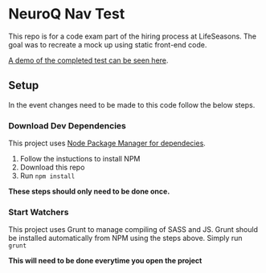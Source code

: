 # NeuroQ Nav Test
This repo is for a code exam part of the hiring process at LifeSeasons. The goal was to recreate a mock up using static front-end code.

[A demo of the completed test can be seen here](https://andrewremery.com/neuroq-nav-test/index.html).

## Setup
In the event changes need to be made to this code follow the below steps.

### Download Dev Dependencies
This project uses [Node Package Manager for dependecies](https://docs.npmjs.com/).
1. Follow the instuctions to install NPM
2. Download this repo
3. Run `npm install`

**These steps should only need to be done once.**

### Start Watchers
This project uses Grunt to manage compiling of SASS and JS. Grunt should be installed automatically from NPM using the steps above.
Simply run `grunt`

**This will need to be done everytime you open the project**
